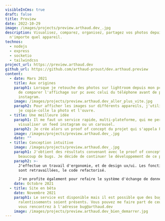 ```yaml
---
visibleInCms: true
draft: false
title: Preview
date: 2022-10-29
image: /images/projects/preview.arthaud.dev_.jpg
description: Visualisez, comparez, organisez, partagez vos photos depuis
  n'importe quel appareil.
technos:
  - nodejs
  - express
  - socketio
  - tailwindcss
project_url: https://preview.arthaud.dev
github_url: https://github.com/arthaud-proust/dev.arthaud.preview
content:
  - date: Mars 2021
    title: Aux origines
    paraph1: Lorsque je retouche des photos sur lightroom depuis mon pc, j'ai envie
      de comparer l'affichage sur pc avec celui du téléphone avant de poster sur
      instagram.
    image: /images/projects/preview.arthaud.dev_aller_plus_vite.jpg
    paraph2: Pour afficher les images sur différents appareils, j'utilise un cable,
      je copie-colle la photo et l'ouvre.
  - title: Une meilleure idée
    paraph1: Il me faut un service rapide, multi-plateforme, qui me permette de
      visualiser un feed instagram ou un carousel.
    paraph2: Je crée alors un proof of concept du projet qui s'appela Preview.
    image: /images/projects/preview.arthaud.dev_.jpg
    date: ""
  - title: Conception intuitive
    image: /images/projects/preview.arthaud.dev_.jpg
    paraph1: J'obtient des résultats convenant avec le proof of concept malgré
      beaucoup de bugs. Je décide de continuer le développement de ce projet.
    paraph2: >-
      J'effectue un travail d'ergonomie, et de design ux/ui. Les fonctionnalités
      sont retravaillées, le code refactorisé.

      J'en profite également pour refaire le système d'échange de données en temps réel.
    date: Octobre 2021
  - title: Site en bêta
    date: Novembre 2021
    paraph1: Le service est disponible mais il est possible que des bugs ou des
      ralentissements soient présents. Vous pouvez me faire part de ceux que
      vous rencontrez à l'adresse bug@arthaud.dev
    image: /images/projects/preview.arthaud.dev_bien_demarrer.jpg
---
```

